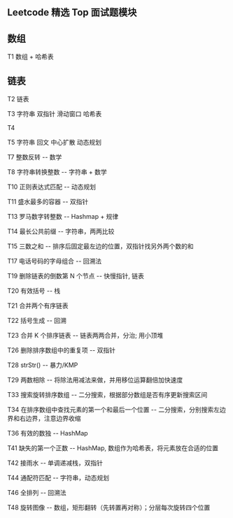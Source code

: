 ## Leetcode 精选 Top 面试题模块
## 数组
T1 数组 + 哈希表

## 链表
T2 链表

T3 字符串 双指针 滑动窗口 哈希表

T4

T5 字符串 回文 中心扩散 动态规划

T7 整数反转  --  数学

T8 字符串转换整数   -- 字符串 + 数学

T10 正则表达式匹配  -- 动态规划

T11 盛水最多的容器  -- 双指针

T13 罗马数字转整数  -- Hashmap + 规律

T14 最长公共前缀 -- 字符串，两两比较

T15 三数之和 -- 排序后固定最左边的位置，双指针找另外两个数的和

T17 电话号码的字母组合  -- 回溯法

T19 删除链表的倒数第 N 个节点  --  快慢指针, 链表

T20 有效括号  -- 栈

T21 合并两个有序链表

T22 括号生成  -- 回溯

T23 合并 K 个排序链表  -- 链表两两合并，分治; 用小顶堆

T26 删除排序数组中的重复项  -- 双指针

T28 strStr()  -- 暴力/KMP

T29 两数相除 -- 将除法用减法来做，并用移位运算翻倍加快速度

T33 搜索旋转排序数组  -- 二分搜索，根据部分数组是否有序更新搜索区间

T34 在排序数组中查找元素的第一个和最后一个位置  -- 二分搜索，分别搜索左边界和右边界，注意边界收缩

T36 有效的数独 -- HashMap

T41 缺失的第一个正数  -- HashMap, 数组作为哈希表，将元素放在合适的位置

T42 接雨水  -- 单调递减栈，双指针

T44 通配符匹配  -- 字符串，动态规划

T46 全排列  -- 回溯法

T48 旋转图像  -- 数组，矩形翻转（先转置再对称）；分层每次旋转四个位置

